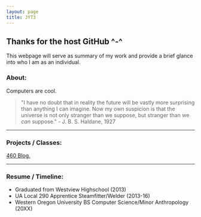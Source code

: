 ```yaml
---
layout: page
title: JYT3
---
```


## Thanks for the host GitHub ^-^

This webpage will serve as summary of my work and provide a brief glance into who I am as an individual. 

### About: 

Computers are cool. 

>"I have no doubt that in reality the future will be vastly more surprising than anything I can imagine. Now my own suspicion is that the universe is not only stranger than we suppose, but stranger than we _can_ suppose." - J. B. S. Haldane, 1927

----

### Projects / Classes:
<a href="pages/blog.md"> 460 Blog. </a>

----

### Resume / Timeline:
- Graduated from Westview Highschool (2013)
- UA Local 290 Apprentice Steamfitter/Welder (2013-16)
- Western Oregon University BS Computer Science/Minor Anthropology (20XX)



<!---
```markdown
Syntax highlighted code block

# Header 1
## Header 2
### Header 3

- Bulleted
- List

1. Numbered
2. List

**Bold** and _Italic_ and `Code` text

[Link](url) and ![Image](src)
```
-->
